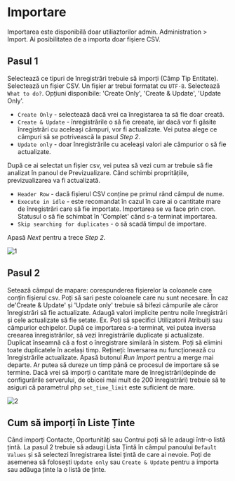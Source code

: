 # Importare

Importarea este disponibilă doar utiliaztorilor admin. Administration > Import. Ai posibilitatea de a importa doar fișiere CSV.

## Pasul 1

Selectează ce tipuri de înregistrări trebuie să imporți (Câmp Tip Entitate).
Selectează un fișier CSV. Un fișier ar trebui formatat cu `UTF-8`.
Selectează `What to do?`. Opțiuni disponibile: 'Create Only', 'Create & Update', 'Update Only'.

* `Create Only` - selectează dacă vrei ca înregistarea ta să fie doar creată.
* `Create & Update` - înregistrările o să fie creeate, iar dacă vor fi găsite înregistrări cu aceleași câmpuri, vor fi actualizate. Vei putea alege ce câmpuri să se potrivească la pasul _Step 2_.
* `Update only` - doar înregistrările cu aceleași valori ale câmpurior o să fie actualizate.
 
După ce ai selectat un fișier csv, vei putea să vezi cum ar trebuie să fie analizat în panoul de Previzualizare. Când schimbi propritățiile, previzualizarea va fi actualizată.

* `Header Row` - dacă fișierul CSV conține pe primul rând câmpul de nume.
* `Execute in idle` - este recomandat în cazul în care ai o cantitate mare de înregistrări care să fie importate. Importarea se va face prin cron. Statusul o să fie schimbat în 'Complet' când s-a terminat importarea.
* `Skip searching for duplicates` - o să scadă timpul de importare. 

Apasă _Next_ pentru a trece _Step 2_.

![1](../_static/images/administration/import/step-1.png)

## Pasul 2

Setează câmpul de mapare: corespunderea fișierelor la coloanele care conțin fișierul csv. Poți să sari peste coloanele care nu sunt necesare.
În caz de'Create & Update' și 'Update only' trebuie să bifezi câmpurile ale căror înregistrări să fie actualizate.
Adaugă valori implicite pentru noile înregistrări și cele actualizate să fie setate. Ex. Poți să specifici Utilizatorii Atribuiți sau câmpurior echipelor.
După ce importarea s-a terminat, vei putea inversa creearea înregistrărilor, să vezi înregistrările duplicate și actualizate. Duplicat înseamnă că a fost o înregistrare similară în sistem. Poți să elimini toate duplicatele în același timp. Rețineți: Inversarea nu funcționează cu înregistrările actualizate.
Apasă butonul _Run Import_ pentru a merge mai departe. Ar putea să dureze un timp până ce procesul de importare să se termine. Dacă vrei să imporți o cantitate mare de înregistrări(depinde de configurările serverului, de obicei mai mult de 200 înregistrări) trebuie să te asiguri că parametrul php `set_time_limit` este suficient de mare.

![2](../_static/images/administration/import/step-2.png)

## Cum să imporți în Liste Ținte

Când imporți Contacte, Oportunități sau Contrui poți să le adaugi într-o listă țintă. La pasul 2 trebuie să adaugi Lista Țintă în câmpul panoului `Default Values` și să selectezi înregistrarea listei țintă de care ai nevoie. Poți de asemenea să folosești `Update only` sau `Create & Update` pentru a importa sau adăuga ținte la o listă de ținte.